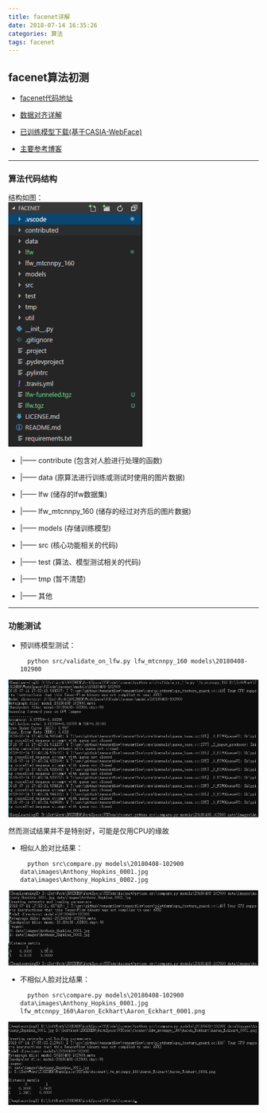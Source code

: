 ```yaml
---
title: facenet详解
date: 2018-07-14 16:35:26
categories: 算法
tags: facenet
---
```

## facenet算法初测  

* [facenet代码地址](https://github.com/davidsandberg/facenet)

* [数据对齐详解](https://www.cnblogs.com/bakari/archive/2012/08/27/2658956.html)

* [已训练模型下载(基于CASIA-WebFace)](https://drive.google.com/file/d/1R77HmFADxe87GmoLwzfgMu_HY0IhcyBz/view)

* [主要参考博客](https://blog.csdn.net/u013044310/article/details/79556099)
---
### 算法代码结构

结构如图：  
![代码结构](facenet详解/算法结构.png)  
 
- |—— contribute (包含对人脸进行处理的函数)  

- |—— data (原算法进行训练或测试时使用的图片数据)  

- |—— lfw (储存的lfw数据集)  

- |—— lfw_mtcnnpy_160 (储存的经过对齐后的图片数据)  

- |—— models (存储训练模型)  

- |—— src (核心功能相关的代码)  

- |—— test (算法、模型测试相关的代码)  

- |—— tmp (暂不清楚)  

- |—— 其他  

---
### 功能测试  

- 预训练模型测试：  

        python src/validate_on_lfw.py lfw_mtcnnpy_160 models\20180408-102900  

![算法测试](facenet详解/算法测试.png)  

然而测试结果并不是特别好，可能是仅用CPU的缘故  

- 相似人脸对比结果：  

        python src\compare.py models\20180408-102900 data\images\Anthony_Hopkins_0001.jpg data\images\Anthony_Hopkins_0002.jpg  

![相似人脸对比结果](facenet详解/相似人脸对比结果.png)  

- 不相似人脸对比结果：  

        python src\compare.py models\20180408-102900 data\images\Anthony_Hopkins_0001.jpg lfw_mtcnnpy_160\Aaron_Eckhart\Aaron_Eckhart_0001.png

![不相似人脸对比结果](facenet详解/不相似人脸对比结果.png)